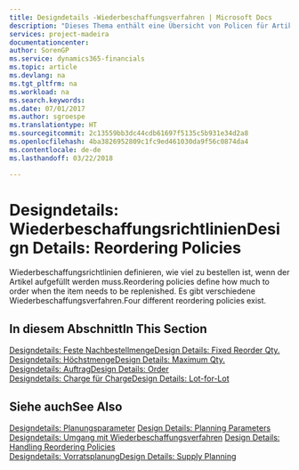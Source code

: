 ```yaml
---
title: Designdetails -Wiederbeschaffungsverfahren | Microsoft Docs
description: "Dieses Thema enthält eine Übersicht von Policen für Artikelergänzungen."
services: project-madeira
documentationcenter: 
author: SorenGP
ms.service: dynamics365-financials
ms.topic: article
ms.devlang: na
ms.tgt_pltfrm: na
ms.workload: na
ms.search.keywords: 
ms.date: 07/01/2017
ms.author: sgroespe
ms.translationtype: HT
ms.sourcegitcommit: 2c13559bb3dc44cdb61697f5135c5b931e34d2a8
ms.openlocfilehash: 4ba3826952809c1fc9ed461030da9f56c0874da4
ms.contentlocale: de-de
ms.lasthandoff: 03/22/2018

---
```

# <a name="design-details-reordering-policies"></a><span data-ttu-id="6c237-103">Designdetails: Wiederbeschaffungsrichtlinien</span><span class="sxs-lookup"><span data-stu-id="6c237-103">Design Details: Reordering Policies</span></span>
<span data-ttu-id="6c237-104">Wiederbeschaffungsrichtlinien definieren, wie viel zu bestellen ist, wenn der Artikel aufgefüllt werden muss.</span><span class="sxs-lookup"><span data-stu-id="6c237-104">Reordering policies define how much to order when the item needs to be replenished.</span></span> <span data-ttu-id="6c237-105">Es gibt verschiedene Wiederbeschaffungsverfahren.</span><span class="sxs-lookup"><span data-stu-id="6c237-105">Four different reordering policies exist.</span></span>  

## <a name="in-this-section"></a><span data-ttu-id="6c237-106">In diesem Abschnitt</span><span class="sxs-lookup"><span data-stu-id="6c237-106">In This Section</span></span>  
[<span data-ttu-id="6c237-107">Designdetails: Feste Nachbestellmenge</span><span class="sxs-lookup"><span data-stu-id="6c237-107">Design Details: Fixed Reorder Qty.</span></span>](design-details-fixed-reorder-qty.md)  
[<span data-ttu-id="6c237-108">Designdetails: Höchstmenge</span><span class="sxs-lookup"><span data-stu-id="6c237-108">Design Details: Maximum Qty.</span></span>](design-details-maximum-qty.md)  
[<span data-ttu-id="6c237-109">Designdetails: Auftrag</span><span class="sxs-lookup"><span data-stu-id="6c237-109">Design Details: Order</span></span>](design-details-order.md)  
[<span data-ttu-id="6c237-110">Designdetails: Charge für Charge</span><span class="sxs-lookup"><span data-stu-id="6c237-110">Design Details: Lot-for-Lot</span></span>](design-details-lot-for-lot.md)  

## <a name="see-also"></a><span data-ttu-id="6c237-111">Siehe auch</span><span class="sxs-lookup"><span data-stu-id="6c237-111">See Also</span></span>  
<span data-ttu-id="6c237-112">[Designdetails: Planungsparameter](design-details-planning-parameters.md) </span><span class="sxs-lookup"><span data-stu-id="6c237-112">[Design Details: Planning Parameters](design-details-planning-parameters.md) </span></span>  
<span data-ttu-id="6c237-113">[Designdetails: Umgang mit Wiederbeschaffungsverfahren](design-details-handling-reordering-policies.md) </span><span class="sxs-lookup"><span data-stu-id="6c237-113">[Design Details: Handling Reordering Policies](design-details-handling-reordering-policies.md) </span></span>  
[<span data-ttu-id="6c237-114">Designdetails: Vorratsplanung</span><span class="sxs-lookup"><span data-stu-id="6c237-114">Design Details: Supply Planning</span></span>](design-details-supply-planning.md)

